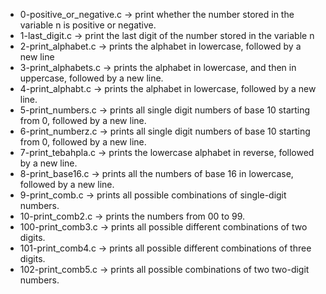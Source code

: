 * 0-positive_or_negative.c
  -> print whether the number stored in the variable n is positive or negative.
* 1-last_digit.c
  -> print the last digit of the number stored in the variable n
* 2-print_alphabet.c
  -> prints the alphabet in lowercase, followed by a new line
* 3-print_alphabets.c
  -> prints the alphabet in lowercase, and then in uppercase, followed by a new line.
* 4-print_alphabt.c
  -> prints the alphabet in lowercase, followed by a new line.
* 5-print_numbers.c
  -> prints all single digit numbers of base 10 starting from 0, followed by a new line.
* 6-print_numberz.c
  -> prints all single digit numbers of base 10 starting from 0, followed by a new line.
* 7-print_tebahpla.c
  -> prints the lowercase alphabet in reverse, followed by a new line.
* 8-print_base16.c
  -> prints all the numbers of base 16 in lowercase, followed by a new line.
* 9-print_comb.c
  -> prints all possible combinations of single-digit numbers.
* 10-print_comb2.c
  -> prints the numbers from 00 to 99.
* 100-print_comb3.c
  -> prints all possible different combinations of two digits.
* 101-print_comb4.c
  -> prints all possible different combinations of three digits.
* 102-print_comb5.c
  -> prints all possible combinations of two two-digit numbers. 	
